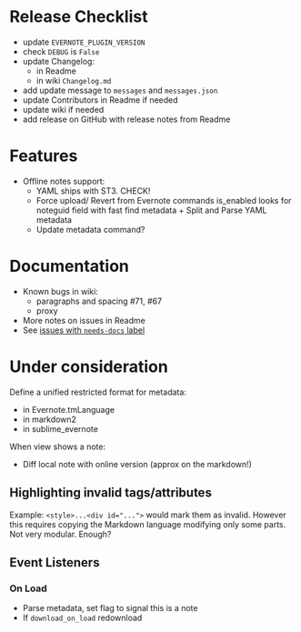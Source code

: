 # Release Checklist

 * update `EVERNOTE_PLUGIN_VERSION`
 * check `DEBUG` is `False`
 * update Changelog:
    - in Readme
    - in wiki `Changelog.md`
 * add update message to `messages` and `messages.json`
 * update Contributors in Readme if needed
 * update wiki if needed
 * add release on GitHub with release notes from Readme

# Features

 * Offline notes support:
    - YAML ships with ST3. CHECK!
    - Force upload/ Revert from Evernote commands
      is_enabled looks for noteguid field with fast find metadata + Split and Parse YAML metadata
    - Update metadata command?

# Documentation

 * Known bugs in wiki:
     - paragraphs and spacing #71, #67
     - proxy
 * More notes on issues in Readme
 * See [issues with `needs-docs` label](https://github.com/bordaigorl/sublime-evernote/labels/needs-docs)

# Under consideration

Define a unified restricted format for metadata:

 * in Evernote.tmLanguage
 * in markdown2
 * in sublime_evernote

When view shows a note:

- Diff local note with online version (approx on the markdown!)

## Highlighting invalid tags/attributes

Example: `<style>...<div id="...">` would mark them as invalid.
However this requires copying the Markdown language modifying only some parts.
Not very modular. Enough?

## Event Listeners

### On Load

- Parse metadata, set flag to signal this is a note
- If `download_on_load` redownload
